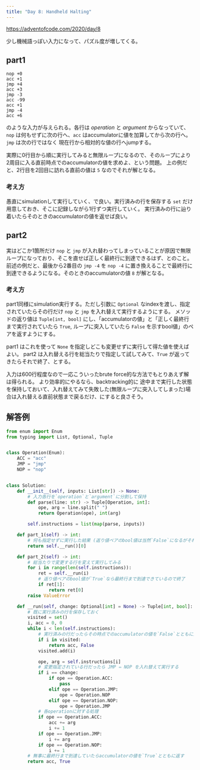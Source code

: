 ```yaml
---
title: "Day 8: Handheld Halting"
---
```


https://adventofcode.com/2020/day/8

少し機械語っぽい入力になって、パズル度が増してくる。


## part1

```
nop +0
acc +1
jmp +4
acc +3
jmp -3
acc -99
acc +1
jmp -4
acc +6
```

のような入力が与えられる。各行は *operation* と *argument* からなっていて、`nop` は何もせずに次の行へ、`acc` はaccumulatorに値を加算してから次の行へ。`jmp` は次の行ではなく 現在行から相対的な値の行へjumpする。

実際に0行目から順に実行してみると無限ループになるので、そのループにより2周目に入る直前時点でのaccumulatorの値を求めよ、という問題。
上の例だと、2行目を2回目に訪れる直前の値は `5` なのでそれが解となる。


### 考え方

愚直にsimulationして実行していく、で良い。実行済みの行を保存する `set` だけ用意しておき、そこに記録しながら1行ずつ実行していく。
実行済みの行に辿り着いたらそのときのaccumulatorの値を返せば良い。


## part2

実はどこか1箇所だけ `nop` と `jmp` が入れ替わってしまっていることが原因で無限ループになっており、そこを直せば正しく最終行に到達できるはず、とのこと。
前述の例だと、最後から2番目の `jmp -4` を `nop -4` に置き換えることで最終行に到達できるようになる。そのときのaccumulatorの値 `8` が解となる。


### 考え方

part1同様にsimulation実行する。ただし引数に `Optional` なindexを渡し、指定されていたらその行だけ `nop` と `jmp` を入れ替えて実行するようにする。
メソッドの返り値は `Tuple[int, bool]` にし、「accumulatorの値」と「正しく最終行まで実行されていたら `True`, ループに突入していたら `False` を示すbool値」のペアを返すようにする。

part1 はこれを使って `None` を指定しどこも変更せずに実行して得た値を使えばよい。
part2 は入れ替える行を総当たりで指定して試してみて、`True` が返ってきたらそれで終了、とする。

入力は600行程度なので一応こういったbrute force的な方法でもとりあえず解は得られる。
より効率的にやるなら、backtracking的に 途中まで実行した状態を保持しておいて、入れ替えてみて失敗した(無限ループに突入してしまった)場合は入れ替える直前状態まで戻るだけ、にすると良さそう。


## 解答例

```python
from enum import Enum
from typing import List, Optional, Tuple


class Operation(Enum):
    ACC = "acc"
    JMP = "jmp"
    NOP = "nop"


class Solution:
    def __init__(self, inputs: List[str]) -> None:
        # 入力各行を`operation`と`argument`に分割して保持
        def parse(line: str) -> Tuple[Operation, int]:
            ope, arg = line.split(" ")
            return Operation(ope), int(arg)

        self.instructions = list(map(parse, inputs))

    def part_1(self) -> int:
        # 何も指定せずに実行した結果 (返り値ペアのbool値は当然`False`になるがそれで問題ない)
        return self.__run()[0]

    def part_2(self) -> int:
        # 総当たりで変更する行を変えて実行してみる
        for i in range(len(self.instructions)):
            ret = self.__run(i)
            # 返り値ペアのbool値が`True`なら最終行まで到達できているので終了
            if ret[1]:
                return ret[0]
        raise ValueError

    def __run(self, change: Optional[int] = None) -> Tuple[int, bool]:
        # 既に実行済みの行を保存しておく
        visited = set()
        i, acc = 0, 0
        while i < len(self.instructions):
            # 実行済みの行だったらその時点でのaccumulatorの値を`False`とともに返す
            if i in visited:
                return acc, False
            visited.add(i)

            ope, arg = self.instructions[i]
            # 変更指定されている行だったら JMP ⇔ NOP を入れ替えて実行する
            if i == change:
                if ope == Operation.ACC:
                    pass
                elif ope == Operation.JMP:
                    ope = Operation.NOP
                elif ope == Operation.NOP:
                    ope = Operation.JMP
            # 各operationに対する処理
            if ope == Operation.ACC:
                acc += arg
                i += 1
            if ope == Operation.JMP:
                i += arg
            if ope == Operation.NOP:
                i += 1
        # 無事に最終行まで到達していたらaccumulatorの値を`True`とともに返す
        return acc, True
```
